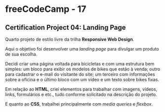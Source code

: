 # freeCodeCamp - 17

## Certification Project 04: Landing Page

Quarto projeto de estilo livre da trilha **Responsive Web Design**.

Aqui o objetivo foi desenvolver uma *landing page* para divulgar um produto de sua escolha.

Decidi criar uma página voltada para bicicletas e com uma estrutura bem simples: um bloco para exibir os modelos de bikes que estão à venda; outro para cadastrar o e-mail do visitante do site; um terceiro com informações sobre a oficina e o último bloco com um vídeo e um texto sobre bikes fixas.

Em relação ao **HTML**, criei elementos para trabalhar com imagens, vídeos, links, formulários e etc., tudo conforme solicitado na descrição do projeto.

E quanto ao **CSS**, trabalhei principalmente com *media queries* e *flexbox*.